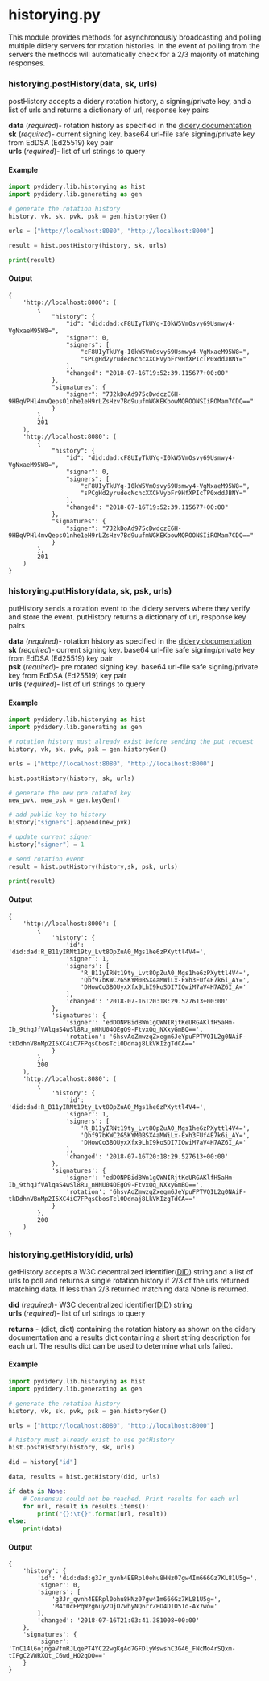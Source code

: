 # historying.py

This module provides methods for asynchronously broadcasting and polling multiple didery servers for rotation histories.  In the event of polling from the servers the methods will automatically check for a 2/3 majority of matching responses.


### historying.postHistory(data, sk, urls)
postHistory accepts a didery rotation history, a signing/private key, and a list of urls and returns a dictionary of url, response key pairs

**data** (_required_)- rotation history as specified in the [didery documentation](https://github.com/reputage/didery/wiki/Public-API#add-rotation-history)  
**sk** (_required_)- current signing key. base64 url-file safe signing/private key from EdDSA (Ed25519) key pair  
**urls** (_required_)- list of url strings to query  

#### Example
```python
import pydidery.lib.historying as hist
import pydidery.lib.generating as gen

# generate the rotation history
history, vk, sk, pvk, psk = gen.historyGen()

urls = ["http://localhost:8080", "http://localhost:8000"]

result = hist.postHistory(history, sk, urls)

print(result)
```

#### Output
```
{
    'http://localhost:8000': (
        {
            "history": {
                "id": "did:dad:cF8UIyTkUYg-I0kW5VmOsvy69Usmwy4-VgNxaeM95W8=", 
                "signer": 0, 
                "signers": [
                    "cF8UIyTkUYg-I0kW5VmOsvy69Usmwy4-VgNxaeM95W8=", 
                    "sPCgHd2yrudecNchcXXCHVybFr9HfXPIcTP0xddJBNY="
                ], 
                "changed": "2018-07-16T19:52:39.115677+00:00"
            }, 
            "signatures": {
                "signer": "7J2kDoAd975cDwdczE6H-9HBqVPHl4mvQepsO1nhe1eH9rLZsHzv7Bd9uufmWGKEKbowMQROONSIiROMam7CDQ=="
            }
        }, 
        201
    ), 
    'http://localhost:8080': (
        {
            "history": {
                "id": "did:dad:cF8UIyTkUYg-I0kW5VmOsvy69Usmwy4-VgNxaeM95W8=", 
                "signer": 0, 
                "signers": [
                    "cF8UIyTkUYg-I0kW5VmOsvy69Usmwy4-VgNxaeM95W8=", 
                    "sPCgHd2yrudecNchcXXCHVybFr9HfXPIcTP0xddJBNY="
                ], 
                "changed": "2018-07-16T19:52:39.115677+00:00"
            }, 
            "signatures": {
                "signer": "7J2kDoAd975cDwdczE6H-9HBqVPHl4mvQepsO1nhe1eH9rLZsHzv7Bd9uufmWGKEKbowMQROONSIiROMam7CDQ=="
            }
        },
        201
    )
}
```

### historying.putHistory(data, sk, psk, urls)
putHistory sends a rotation event to the didery servers where they verify and store the event. putHistory returns a dictionary of url, response key pairs

**data** (_required_)- rotation history as specified in the [didery documentation](https://github.com/reputage/didery/wiki/Public-API#rotation-event)  
**sk** (_required_)- current signing key. base64 url-file safe signing/private key from EdDSA (Ed25519) key pair  
**psk** (_required_)- pre rotated signing key. base64 url-file safe signing/private key from EdDSA (Ed25519) key pair  
**urls** (_required_)- list of url strings to query  

#### Example
```python
import pydidery.lib.historying as hist
import pydidery.lib.generating as gen

# rotation history must already exist before sending the put request
history, vk, sk, pvk, psk = gen.historyGen()

urls = ["http://localhost:8080", "http://localhost:8000"]

hist.postHistory(history, sk, urls)

# generate the new pre rotated key
new_pvk, new_psk = gen.keyGen()

# add public key to history
history["signers"].append(new_pvk)

# update current signer
history["signer"] = 1

# send rotation event
result = hist.putHistory(history,sk, psk, urls)

print(result)
```

#### Output
```
{
    'http://localhost:8000': (
        {
            'history': {
                'id': 'did:dad:R_B11yIRNt19ty_Lvt8OpZuA0_Mgs1he6zPXyttl4V4=', 
                'signer': 1, 
                'signers': [
                    'R_B11yIRNt19ty_Lvt8OpZuA0_Mgs1he6zPXyttl4V4=', 
                    'Qbf97bKWC2G5KYM0BSX4aMWiLx-Exh3FUf4E7k6i_AY=', 
                    'DHowCo3BOUyxXfx9LhI9koSDI7IQwiM7aV4H7AZ6I_A='
                ], 
                'changed': '2018-07-16T20:18:29.527613+00:00'
            }, 
            'signatures': {
                'signer': 'edDONPBidBWn1gQWNIRjtKeURGAKlfH5aHm-Ib_9thqJfVAlqaS4wSl8Ru_nHNU04OEgO9-FtvxQq_NXxyGmBQ==', 
                'rotation': '6hsvAoZmwzqZxegm6JeYpuFPTVQIL2g0NAiF-tkDdhnVBnMp2I5XC4iC7FPqsCbosTcl0Ddnaj8LkVKIzgTdCA=='
            }
        }, 
        200
    ), 
    'http://localhost:8080': (
        {
            'history': {
                'id': 'did:dad:R_B11yIRNt19ty_Lvt8OpZuA0_Mgs1he6zPXyttl4V4=', 
                'signer': 1, 
                'signers': [
                    'R_B11yIRNt19ty_Lvt8OpZuA0_Mgs1he6zPXyttl4V4=', 
                    'Qbf97bKWC2G5KYM0BSX4aMWiLx-Exh3FUf4E7k6i_AY=', 
                    'DHowCo3BOUyxXfx9LhI9koSDI7IQwiM7aV4H7AZ6I_A='
                ], 
                'changed': '2018-07-16T20:18:29.527613+00:00'
            }, 
            'signatures': {
                'signer': 'edDONPBidBWn1gQWNIRjtKeURGAKlfH5aHm-Ib_9thqJfVAlqaS4wSl8Ru_nHNU04OEgO9-FtvxQq_NXxyGmBQ==', 
                'rotation': '6hsvAoZmwzqZxegm6JeYpuFPTVQIL2g0NAiF-tkDdhnVBnMp2I5XC4iC7FPqsCbosTcl0Ddnaj8LkVKIzgTdCA=='
            }
        }, 
        200
    )
}
```

### historying.getHistory(did, urls)
getHistory accepts a W3C decentralized identifier([DID](https://w3c-ccg.github.io/did-spec/)) string and a list of urls to poll and returns a single rotation history if 2/3 of the urls returned matching data.  If less than 2/3 returned matching data None is returned.

**did** (_required_)- W3C decentralized identifier([DID](https://w3c-ccg.github.io/did-spec/)) string   
**urls** (_required_)- list of url strings to query

**returns** - (dict, dict) containing the rotation history as shown on the didery documentation and a results dict containing a short string description for each url. The results dict can be used to determine what urls failed.

#### Example
```python
import pydidery.lib.historying as hist
import pydidery.lib.generating as gen

# generate the rotation history
history, vk, sk, pvk, psk = gen.historyGen()

urls = ["http://localhost:8080", "http://localhost:8000"]

# history must already exist to use getHistory
hist.postHistory(history, sk, urls)

did = history["id"]

data, results = hist.getHistory(did, urls)

if data is None:
    # Consensus could not be reached. Print results for each url
    for url, result in results.items():
        print("{}:\t{}".format(url, result))
else:
    print(data)
``` 

#### Output
```
{
    'history': {
        'id': 'did:dad:g3Jr_qvnh4EERpl0ohu8HNz07gw4Im666Gz7KL81U5g=', 
        'signer': 0, 
        'signers': [
            'g3Jr_qvnh4EERpl0ohu8HNz07gw4Im666Gz7KL81U5g=', 
            'M4t0cFPqWzg6uy2OjOZwhyNQ6rrZBO4DIO51o-Ax7wo='
        ], 
        'changed': '2018-07-16T21:03:41.381008+00:00'
    }, 
    'signatures': {
        'signer': 'TnC14l6ojngaVfmRJLqePT4YC22wgKgAd7GFDlyWswshC3G46_FNcMo4rSQxm-tIFgC2VWRXQt_C6wd_HO2qDQ=='
    }
}
```